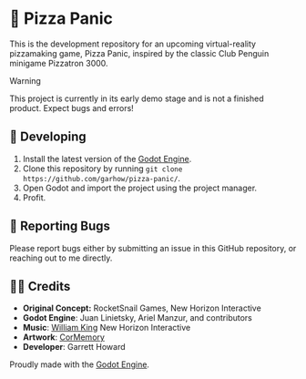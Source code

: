# 🍕 Pizza Panic
This is the development repository for an upcoming virtual-reality pizzamaking game, Pizza Panic, inspired by the classic Club Penguin minigame Pizzatron 3000.

> [!WARNING]
> This project is currently in its early demo stage and is not a finished product. Expect bugs and errors!

## 🤌 Developing
1. Install the latest version of the [Godot Engine](https://godotengine.org/).
2. Clone this repository by running `git clone https://github.com/garhow/pizza-panic/`.
3. Open Godot and import the project using the project manager.
4. Profit.

## 🐛 Reporting Bugs
Please report bugs either by submitting an issue in this GitHub repository, or reaching out to me directly.

## 🧑‍🍳 Credits
* **Original Concept:** RocketSnail Games, New Horizon Interactive
* **Godot Engine**: Juan Linietsky, Ariel Manzur, and contributors
* **Music**: [William King](https://pixabay.com/users/william_king-33448498/?utm_source=link-attribution&utm_medium=referral&utm_campaign=music&utm_content=161417) New Horizon Interactive
* **Artwork**: [CorMemory](https://www.youtube.com/@CorMemory)
* **Developer**: Garrett Howard

Proudly made with the [Godot Engine](https://godotengine.org/).
